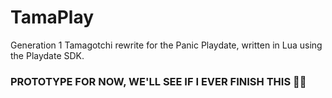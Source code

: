 # TamaPlay
Generation 1 Tamagotchi rewrite for the Panic Playdate, written in Lua using the Playdate SDK.

### PROTOTYPE FOR NOW, WE'LL SEE IF I EVER FINISH THIS 🤷‍♀️